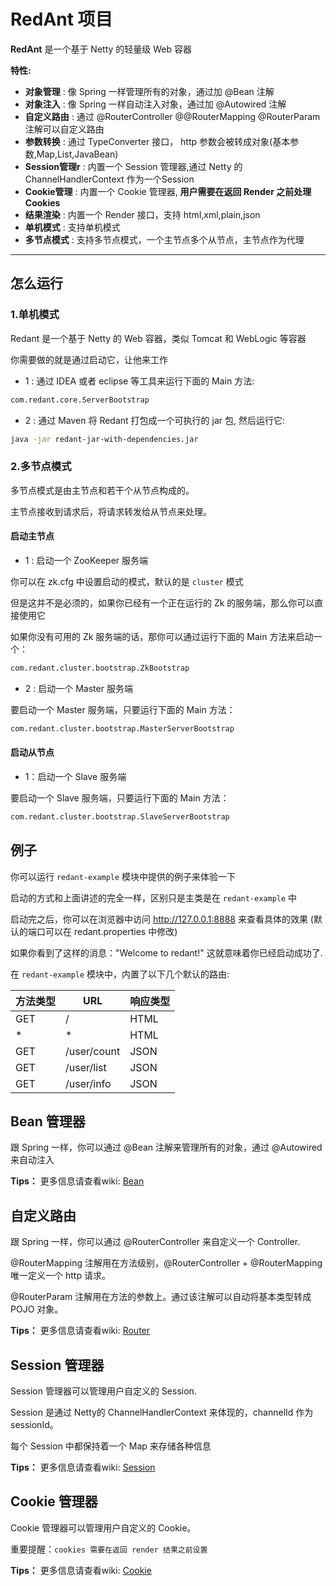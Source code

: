 # RedAnt 项目


**RedAnt** 是一个基于 Netty 的轻量级 Web 容器

 **特性:**
 
- **对象管理** : 像 Spring 一样管理所有的对象，通过加 @Bean 注解
- **对象注入** : 像 Spring 一样自动注入对象，通过加 @Autowired 注解
- **自定义路由**  : 通过 @RouterController @@RouterMapping @RouterParam 注解可以自定义路由
- **参数转换**  : 通过 TypeConverter 接口， http 参数会被转成对象(基本参数,Map,List,JavaBean)
- **Session管理r**  : 内置一个 Session 管理器,通过 Netty 的 ChannelHandlerContext 作为一个Session
- **Cookie管理**  : 内置一个 Cookie 管理器, **用户需要在返回 Render 之前处理 Cookies**
- **结果渲染**  : 内置一个 Render 接口，支持 html,xml,plain,json
- **单机模式**  : 支持单机模式
- **多节点模式**  : 支持多节点模式，一个主节点多个从节点，主节点作为代理

-------------------

## 怎么运行

### 1.单机模式

Redant 是一个基于 Netty 的 Web 容器，类似 Tomcat 和 WebLogic 等容器

你需要做的就是通过启动它，让他来工作 

- 1 : 通过 IDEA 或者 eclipse 等工具来运行下面的 Main 方法:

``` sh
com.redant.core.ServerBootstrap
```

- 2 : 通过 Maven 将 Redant 打包成一个可执行的 jar 包, 然后运行它:

``` sh
java -jar redant-jar-with-dependencies.jar
```


### 2.多节点模式

多节点模式是由主节点和若干个从节点构成的。

主节点接收到请求后，将请求转发给从节点来处理。


#### 启动主节点

- 1 : 启动一个 ZooKeeper 服务端

你可以在 zk.cfg 中设置启动的模式，默认的是 `cluster` 模式

但是这并不是必须的，如果你已经有一个正在运行的 Zk 的服务端，那么你可以直接使用它

如果你没有可用的 Zk 服务端的话，那你可以通过运行下面的 Main 方法来启动一个：

``` sh
com.redant.cluster.bootstrap.ZkBootstrap
```

- 2 : 启动一个 Master 服务端

要启动一个 Master 服务端，只要运行下面的 Main 方法：

``` sh
com.redant.cluster.bootstrap.MasterServerBootstrap
```

#### 启动从节点

- 1：启动一个 Slave 服务端

要启动一个 Slave 服务端，只要运行下面的 Main 方法： 

``` sh
com.redant.cluster.bootstrap.SlaveServerBootstrap
```

## 例子

你可以运行 `redant-example` 模块中提供的例子来体验一下

启动的方式和上面讲述的完全一样，区别只是主类是在 `redant-example` 中

启动完之后，你可以在浏览器中访问 http://127.0.0.1:8888 来查看具体的效果 (默认的端口可以在 redant.properties 中修改)

如果你看到了这样的消息："Welcome to redant!" 这就意味着你已经启动成功了. 

在 `redant-example` 模块中，内置了以下几个默认的路由:

| 方法类型           | URL                          | 响应类型                       |
| ----------------- | ---------------------------- | ----------------------------- |
| GET               | /                            | HTML                          |
| \*                | \*                           | HTML                          |
| GET               | /user/count                  | JSON                          |
| GET               | /user/list                   | JSON                          |
| GET               | /user/info                   | JSON                          |




## Bean 管理器

跟 Spring 一样，你可以通过 @Bean 注解来管理所有的对象，通过 @Autowired 来自动注入

**Tips：** 更多信息请查看wiki: [Bean][1]



## 自定义路由

跟 Spring 一样，你可以通过 @RouterController 来自定义一个 Controller.
 
@RouterMapping 注解用在方法级别，@RouterController + @RouterMapping 唯一定义一个 http 请求。

@RouterParam 注解用在方法的参数上。通过该注解可以自动将基本类型转成 POJO 对象。

**Tips：** 更多信息请查看wiki: [Router][2]



## Session 管理器

Session 管理器可以管理用户自定义的 Session. 

Session 是通过 Netty的 ChannelHandlerContext 来体现的，channelId 作为 sessionId。
 
每个 Session 中都保持着一个 Map 来存储各种信息

**Tips：** 更多信息请查看wiki: [Session][3]



## Cookie 管理器

Cookie 管理器可以管理用户自定义的 Cookie。

重要提醒：`cookies 需要在返回 render 结果之前设置`

**Tips：** 更多信息请查看wiki: [Cookie][4]




  [1]: https://github.com/all4you/redant/wiki/1:Bean
  [2]: https://github.com/all4you/redant/wiki/2:Router
  [3]: https://github.com/all4you/redant/wiki/3:Session
  [4]: https://github.com/all4you/redant/wiki/4:Cookie



